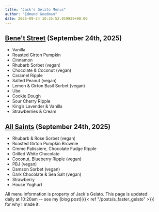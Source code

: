 ```yaml
---
title: "Jack's Gelato Menus"
author: "Edmund Goodman"
date: 2025-09-24 10:36:52.959939+00:00
---
```


## [Bene't Street](https://www.jacksgelato.com/bene-t-street-menu) (September 24th, 2025)

- Vanilla
- Roasted Girton Pumpkin
- Cinnamon
- Rhubarb Sorbet (vegan)
- Chocolate & Coconut (vegan)
- Caramel Ripple
- Salted Peanut (vegan)
- Lemon & Girton Basil Sorbet (vegan)
- Ube
- Cookie Dough
- Sour Cherry Ripple
- King’s Lavender & Vanilla
- Strawberries & Cream


## [All Saints](https://www.jacksgelato.com/all-saints-menu) (September 24th, 2025)

- Rhubarb & Rose Sorbet (vegan)
- Roasted Girton Pumpkin Brownie
- Creme Patissiere, Chocolate Fudge Ripple
- Grilled White Chocolate
- Coconut, Blueberry Ripple (vegan)
- PBJ (vegan)
- Damson Sorbet (vegan)
- Dark Chocolate & Sea Salt (vegan)
- Strawberry
- House Yoghurt

All menu information is property of Jack's Gelato. This page is
updated daily at 10:20am -- see my
[blog post]({{< ref "/posts/a_faster_gelato" >}}) for why I made it.
